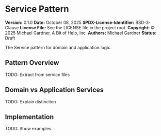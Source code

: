 # Service Pattern

**Version:** 0.1.0
**Date:** October 08, 2025
**SPDX-License-Identifier:** BSD-3-Clause
**License File:** See the LICENSE file in the project root.
**Copyright:** © 2025 Michael Gardner, A Bit of Help, Inc.
**Authors:** Michael Gardner
**Status:** Draft

The Service pattern for domain and application logic.

## Pattern Overview

TODO: Extract from service files

## Domain vs Application Services

TODO: Explain distinction

## Implementation

TODO: Show examples
